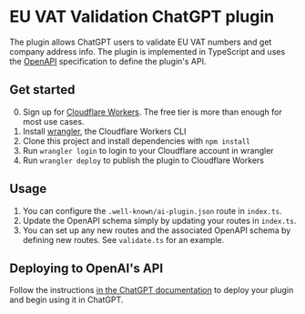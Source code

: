 # EU VAT Validation ChatGPT plugin

The plugin allows ChatGPT users to validate EU VAT numbers and get company address info. The plugin is implemented in TypeScript and uses the [OpenAPI](https://www.openapis.org/) specification to define the plugin's API.

## Get started

0. Sign up for [Cloudflare Workers](https://workers.dev). The free tier is more than enough for most use cases.
1. Install [wrangler](https://developers.cloudflare.com/workers/cli-wrangler/install-update), the Cloudflare Workers CLI
2. Clone this project and install dependencies with `npm install`
3. Run `wrangler login` to login to your Cloudflare account in wrangler
4. Run `wrangler deploy` to publish the plugin to Cloudflare Workers

## Usage

1. You can configure the `.well-known/ai-plugin.json` route in `index.ts`.
2. Update the OpenAPI schema simply by updating your routes in `index.ts`.
3. You can set up any new routes and the associated OpenAPI schema by defining new routes. See `validate.ts` for an example.

## Deploying to OpenAI's API

Follow the instructions [in the ChatGPT documentation](https://platform.openai.com/docs/plugins/introduction/plugin-flow) to deploy your plugin and begin using it in ChatGPT.